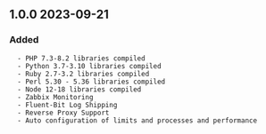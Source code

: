 ## 1.0.0 2023-09-21 <dave at tiredofit dot ca>

   ### Added
      - PHP 7.3-8.2 libraries compiled
      - Python 3.7-3.10 libraries compiled
      - Ruby 2.7-3.2 libraries compiled
      - Perl 5.30 - 5.36 libraries compiled
      - Node 12-18 libraries compiled
      - Zabbix Monitoring
      - Fluent-Bit Log Shipping
      - Reverse Proxy Support
      - Auto configuration of limits and processes and performance


